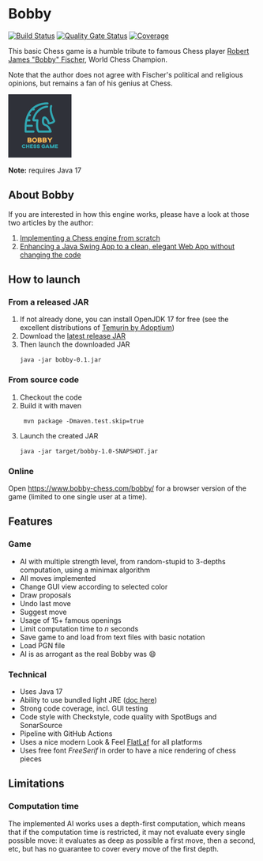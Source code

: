# Bobby

[![Build Status](https://travis-ci.org/teemoo7/bobby.svg?branch=master)](https://travis-ci.org/teemoo7/bobby) [![Quality Gate Status](https://sonarcloud.io/api/project_badges/measure?project=ch.teemoo%3Abobby&metric=alert_status)](https://sonarcloud.io/dashboard?id=ch.teemoo%3Abobby) [![Coverage](https://sonarcloud.io/api/project_badges/measure?project=ch.teemoo%3Abobby&metric=coverage)](https://sonarcloud.io/dashboard?id=ch.teemoo%3Abobby)

This basic Chess game is a humble tribute to famous Chess player [Robert James "Bobby" Fischer](https://en.wikipedia.org/wiki/Bobby_Fischer), World Chess Champion.

Note that the author does not agree with Fischer's political and religious opinions, but remains a fan of his genius at Chess.

![Bobby Chess Game](src/main/resources/img/logo.png "Bobby Chess Game")

**Note:** requires Java 17

## About Bobby

If you are interested in how this engine works, please have a look at those two articles by the author:

1. [Implementing a Chess engine from scratch](https://towardsdatascience.com/implementing-a-chess-engine-from-scratch-be38cbdae91?source=friends_link&sk=ebc15d3d963f1e61ca1bfe7961afdcad)
2. [Enhancing a Java Swing App to a clean, elegant Web App without changing the code](https://codeburst.io/enhancing-a-java-swing-app-to-a-clean-elegant-web-app-without-changing-the-code-a69d7c1c2781?source=friends_link&sk=952623a093a6bed7870746b52719ef88)

## How to launch

### From a released JAR

1. If not already done, you can install OpenJDK 17 for free (see the excellent distributions of [Temurin by Adoptium](https://adoptium.net/temurin/releases/?version=17))
2. Download the [latest release JAR](https://github.com/teemoo7/bobby/releases/download/bobby-0.1/bobby-0.1.jar)
3. Then launch the downloaded JAR
    ```
    java -jar bobby-0.1.jar 
    ```
 
### From source code

1. Checkout the code
2. Build it with maven
    ```
     mvn package -Dmaven.test.skip=true
    ```
3. Launch the created JAR
    ```
    java -jar target/bobby-1.0-SNAPSHOT.jar 
    ```

### Online

Open https://www.bobby-chess.com/bobby/ for a browser version of the game (limited to one single user at a time).

## Features

### Game

* AI with multiple strength level, from random-stupid to 3-depths computation, using a minimax algorithm
* All moves implemented
* Change GUI view according to selected color
* Draw proposals
* Undo last move
* Suggest move
* Usage of 15+ famous openings
* Limit computation time to _n_ seconds
* Save game to and load from text files with basic notation
* Load PGN file
* AI is as arrogant as the real Bobby was :smile:

### Technical

* Uses Java 17
* Ability to use bundled light JRE ([doc here](PACKAGE.md))
* Strong code coverage, incl. GUI testing
* Code style with Checkstyle, code quality with SpotBugs and SonarSource
* Pipeline with GitHub Actions
* Uses a nice modern Look & Feel [FlatLaf](https://github.com/JFormDesigner/FlatLaf) for all platforms
* Uses free font _FreeSerif_ in order to have a nice rendering of chess pieces

## Limitations

### Computation time

The implemented AI works uses a depth-first computation, which means that if the computation time is restricted, it may not evaluate every single possible move: it evaluates as deep as possible a first move, then a second, etc, but has no guarantee to cover every move of the first depth.
